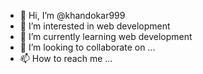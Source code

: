 - 👋 Hi, I’m @khandokar999
- 👀 I’m interested in web development
- 🌱 I’m currently learning web development
- 💞️ I’m looking to collaborate on ...
- 📫 How to reach me ...

<!---
khandokar999/khandokar999 is a ✨ special ✨ repository because its `README.md` (this file) appears on your GitHub profile.
You can click the Preview link to take a look at your changes.
--->
